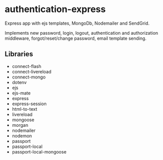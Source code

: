 # authentication-express

Express app with ejs templates, MongoDb, Nodemailer and SendGrid.

Implements new password, login, logout, authentication and authorization middleware, forgot/reset/change password, email template sending.

## Libraries

-   connect-flash
-   connect-livereload
-   connect-mongo
-   dotenv
-   ejs
-   ejs-mate
-   express
-   express-session
-   html-to-text
-   livereload
-   mongoose
-   morgan
-   nodemailer
-   nodemon
-   passport
-   passport-local
-   passport-local-mongoose
